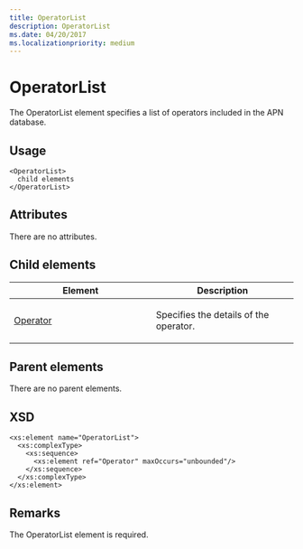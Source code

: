 ```yaml
---
title: OperatorList
description: OperatorList
ms.date: 04/20/2017
ms.localizationpriority: medium
---
```


# OperatorList


The OperatorList element specifies a list of operators included in the APN database.

## <span id="Usage"></span><span id="usage"></span><span id="USAGE"></span>Usage


``` syntax
<OperatorList>
  child elements
</OperatorList>
```

## <span id="Attributes"></span><span id="attributes"></span><span id="ATTRIBUTES"></span>Attributes


There are no attributes.

## <span id="Child_elements"></span><span id="child_elements"></span><span id="CHILD_ELEMENTS"></span>Child elements


<table>
<colgroup>
<col width="50%" />
<col width="50%" />
</colgroup>
<thead>
<tr class="header">
<th>Element</th>
<th>Description</th>
</tr>
</thead>
<tbody>
<tr class="odd">
<td><p><a href="operator.md" data-raw-source="[Operator](operator.md)">Operator</a></p></td>
<td><p>Specifies the details of the operator.</p></td>
</tr>
</tbody>
</table>

 

## <span id="Parent_elements"></span><span id="parent_elements"></span><span id="PARENT_ELEMENTS"></span>Parent elements


There are no parent elements.

## <span id="XSD"></span><span id="xsd"></span>XSD


``` syntax
<xs:element name="OperatorList">
  <xs:complexType>
    <xs:sequence>
      <xs:element ref="Operator" maxOccurs="unbounded"/>
    </xs:sequence>
  </xs:complexType>
</xs:element>
```

## <span id="Remarks"></span><span id="remarks"></span><span id="REMARKS"></span>Remarks


The OperatorList element is required.

 

 





